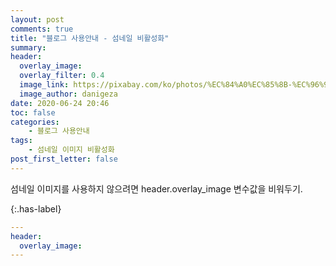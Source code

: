 ```yaml
---
layout: post
comments: true
title: "블로그 사용안내 - 섬네일 비활성화"
summary:
header:
  overlay_image: 
  overlay_filter: 0.4
  image_link: https://pixabay.com/ko/photos/%EC%84%A0%EC%85%8B-%EC%96%91%EA%B7%80%EB%B9%84-%EB%B0%B1%EB%9D%BC%EC%9D%B4%ED%8A%B8-%EA%BD%83-174276/
  image_author: danigeza
date: 2020-06-24 20:46
toc: false
categories:
    - 블로그 사용안내
tags:
    - 섬네일 이미지 비활성화
post_first_letter: false
---
```

섬네일 이미지를 사용하지 않으려면 header.overlay_image 변수값을 비워두기.

{:.has-label}
```yaml
---
header:
  overlay_image:
---
```